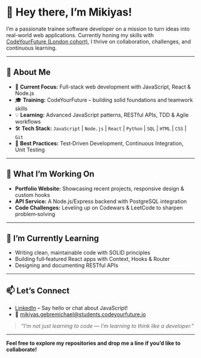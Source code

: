 # 👋 Hey there, I’m Mikiyas!

I’m a passionate trainee software developer on a mission to turn ideas into real-world web applications. Currently honing my skills with [CodeYourFuture (London cohort)](https://codeyourfuture.io/), I thrive on collaboration, challenges, and continuous learning.

---

## 🚀 About Me
- 🔭 **Current Focus:** Full-stack web development with JavaScript, React & Node.js  
- 🎓 **Training:** CodeYourFuture – building solid foundations and teamwork skills  
- 💡 **Learning:** Advanced JavaScript patterns, RESTful APIs, TDD & Agile workflows  
- 🛠️ **Tech Stack:** `JavaScript` | `Node.js` | `React` | `Python` | `SQL` | `HTML` | `CSS` | `Git`  
- 🧪 **Best Practices:** Test‑Driven Development, Continuous Integration, Unit Testing  

---

## 🔭 What I’m Working On
- **Portfolio Website:** Showcasing recent projects, responsive design & custom hooks  
- **API Service:** A Node.js/Express backend with PostgreSQL integration  
- **Code Challenges:** Leveling up on Codewars & LeetCode to sharpen problem‑solving  

---

## 🌱 I’m Currently Learning
- Writing clean, maintainable code with SOLID principles  
- Building full‑featured React apps with Context, Hooks & Router  
- Designing and documenting RESTful APIs  

---

## 📫 Let’s Connect
- [LinkedIn](https://www.linkedin.com/in/mikiyaslink/) – Say hello or chat about JavaScript!  
- 📧 mikiyas.gebremichael@students.codeyourfuture.io

> _“I’m not just learning to code — I’m learning to think like a developer.”_

---

**Feel free to explore my repositories and drop me a line if you’d like to collaborate!**
